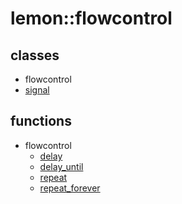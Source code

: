 lemon::flowcontrol
====

classes
----
* flowcontrol
 * [signal](signal.md)

functions
----
* flowcontrol
  * [delay](delay.md)
  * [delay_until](delay_until.md)
  * [repeat](repeat.md)
  * [repeat_forever](repeat_forever.md)
  

